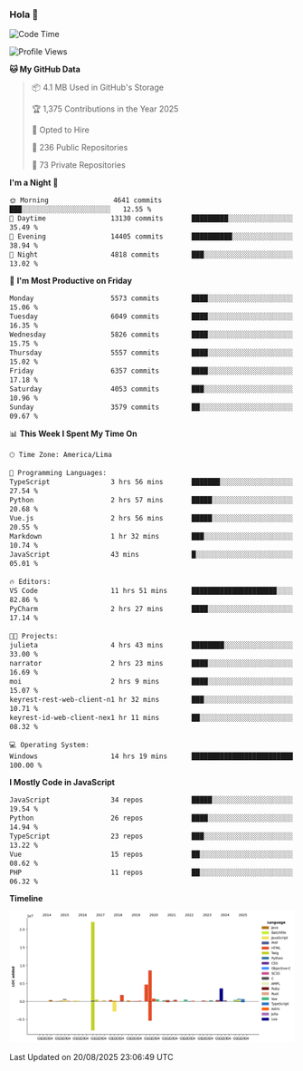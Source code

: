 ### Hola 👋

<!--START_SECTION:waka-->
![Code Time](http://img.shields.io/badge/Code%20Time-297%20hrs%2044%20mins-blue)

![Profile Views](http://img.shields.io/badge/Profile%20Views-0-blue)

**🐱 My GitHub Data** 

> 📦 4.1 MB Used in GitHub's Storage 
 > 
> 🏆 1,375 Contributions in the Year 2025
 > 
> 💼 Opted to Hire
 > 
> 📜 236 Public Repositories 
 > 
> 🔑 73 Private Repositories 
 > 
**I'm a Night 🦉** 

```text
🌞 Morning                4641 commits        ███░░░░░░░░░░░░░░░░░░░░░░   12.55 % 
🌆 Daytime                13130 commits       █████████░░░░░░░░░░░░░░░░   35.49 % 
🌃 Evening                14405 commits       ██████████░░░░░░░░░░░░░░░   38.94 % 
🌙 Night                  4818 commits        ███░░░░░░░░░░░░░░░░░░░░░░   13.02 % 
```
📅 **I'm Most Productive on Friday** 

```text
Monday                   5573 commits        ████░░░░░░░░░░░░░░░░░░░░░   15.06 % 
Tuesday                  6049 commits        ████░░░░░░░░░░░░░░░░░░░░░   16.35 % 
Wednesday                5826 commits        ████░░░░░░░░░░░░░░░░░░░░░   15.75 % 
Thursday                 5557 commits        ████░░░░░░░░░░░░░░░░░░░░░   15.02 % 
Friday                   6357 commits        ████░░░░░░░░░░░░░░░░░░░░░   17.18 % 
Saturday                 4053 commits        ███░░░░░░░░░░░░░░░░░░░░░░   10.96 % 
Sunday                   3579 commits        ██░░░░░░░░░░░░░░░░░░░░░░░   09.67 % 
```


📊 **This Week I Spent My Time On** 

```text
🕑︎ Time Zone: America/Lima

💬 Programming Languages: 
TypeScript               3 hrs 56 mins       ███████░░░░░░░░░░░░░░░░░░   27.54 % 
Python                   2 hrs 57 mins       █████░░░░░░░░░░░░░░░░░░░░   20.68 % 
Vue.js                   2 hrs 56 mins       █████░░░░░░░░░░░░░░░░░░░░   20.55 % 
Markdown                 1 hr 32 mins        ███░░░░░░░░░░░░░░░░░░░░░░   10.74 % 
JavaScript               43 mins             █░░░░░░░░░░░░░░░░░░░░░░░░   05.01 % 

🔥 Editors: 
VS Code                  11 hrs 51 mins      █████████████████████░░░░   82.86 % 
PyCharm                  2 hrs 27 mins       ████░░░░░░░░░░░░░░░░░░░░░   17.14 % 

🐱‍💻 Projects: 
julieta                  4 hrs 43 mins       ████████░░░░░░░░░░░░░░░░░   33.00 % 
narrator                 2 hrs 23 mins       ████░░░░░░░░░░░░░░░░░░░░░   16.69 % 
moi                      2 hrs 9 mins        ████░░░░░░░░░░░░░░░░░░░░░   15.07 % 
keyrest-rest-web-client-n1 hr 32 mins        ███░░░░░░░░░░░░░░░░░░░░░░   10.71 % 
keyrest-id-web-client-nex1 hr 11 mins        ██░░░░░░░░░░░░░░░░░░░░░░░   08.32 % 

💻 Operating System: 
Windows                  14 hrs 19 mins      █████████████████████████   100.00 % 
```

**I Mostly Code in JavaScript** 

```text
JavaScript               34 repos            █████░░░░░░░░░░░░░░░░░░░░   19.54 % 
Python                   26 repos            ████░░░░░░░░░░░░░░░░░░░░░   14.94 % 
TypeScript               23 repos            ███░░░░░░░░░░░░░░░░░░░░░░   13.22 % 
Vue                      15 repos            ██░░░░░░░░░░░░░░░░░░░░░░░   08.62 % 
PHP                      11 repos            ██░░░░░░░░░░░░░░░░░░░░░░░   06.32 % 
```



**Timeline**

![Lines of Code chart](https://raw.githubusercontent.com/KhanMaytok/KhanMaytok/master/assets/bar_graph.png)


 Last Updated on 20/08/2025 23:06:49 UTC
<!--END_SECTION:waka-->

